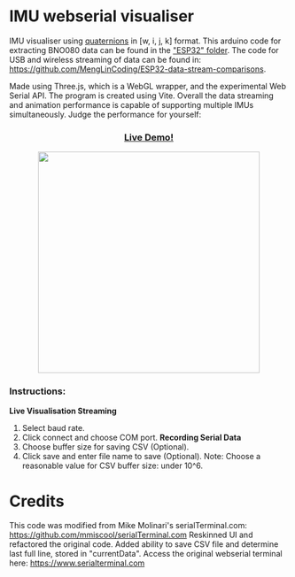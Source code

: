 # IMU webserial visualiser
IMU visualiser using [quaternions](https://en.wikipedia.org/wiki/Quaternion) in [w, i, j, k] format. This arduino code for extracting BNO080 data can be found in the ["ESP32" folder](). The code for USB and wireless streaming of data can  be found in: https://github.com/MengLinCoding/ESP32-data-stream-comparisons.

Made using Three.js, which is a WebGL wrapper, and the experimental Web Serial API. The program is created using Vite. Overall the data streaming and animation performance is capable of supporting multiple IMUs simultaneously. Judge the performance for yourself:

<h3 align="center"><a href="https://menglinmaker-imu-webserial-visualiser.netlify.app/">Live Demo!</a></h3>

<div align="center">
  <img src="https://user-images.githubusercontent.com/39476147/164896534-4bb2da95-76af-4dce-a108-a90f1e6bf53a.gif" width="400"/>
</div>

### Instructions:
**Live Visualisation Streaming**
1. Select baud rate.
2. Click connect and choose COM port.
**Recording Serial Data**
3. Choose buffer size for saving CSV (Optional).
4. Click save and enter file name to save (Optional).
Note: Choose a reasonable value for CSV buffer size: under 10^6.

# Credits
This code was modified from Mike Molinari's serialTerminal.com: https://github.com/mmiscool/serialTerminal.com
Reskinned UI and refactored the original code. Added ability to save CSV file and determine last full line, stored in "currentData".
Access the original webserial terminal here: https://www.serialterminal.com
